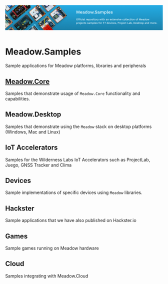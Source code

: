 <img src="Design/wildernesslabs-meadow-samples-banner.jpg"  alt="Meadow.ProjectLab, C#, iot" style="margin-bottom:10px" />

# Meadow.Samples

Sample applications for Meadow platforms, libraries and peripherals

## [Meadow.Core](/Source/Meadow.Core/)

Samples that demonstrate usage of `Meadow.Core` functionality and capabilities.

## Meadow.Desktop

Samples that demonstrate using the `Meadow` stack on desktop platforms (Windows, Mac and Linux)

## IoT Accelerators

Samples for the Wilderness Labs IoT Accelerators such as ProjectLab, Juego, GNSS Tracker and Clima

## Devices

Sample implementations of specific devices using `Meadow` libraries.

## Hackster

Sample applications that we have also published on Hackster.io

## Games

Sample games running on Meadow hardware

## Cloud

Samples integrating with Meadow.Cloud